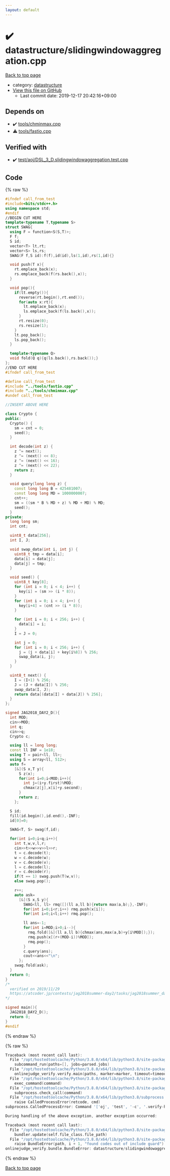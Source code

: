 ```yaml
---
layout: default
---
```


<!-- mathjax config similar to math.stackexchange -->
<script type="text/javascript" async
  src="https://cdnjs.cloudflare.com/ajax/libs/mathjax/2.7.5/MathJax.js?config=TeX-MML-AM_CHTML">
</script>
<script type="text/x-mathjax-config">
  MathJax.Hub.Config({
    TeX: { equationNumbers: { autoNumber: "AMS" }},
    tex2jax: {
      inlineMath: [ ['$','$'] ],
      processEscapes: true
    },
    "HTML-CSS": { matchFontHeight: false },
    displayAlign: "left",
    displayIndent: "2em"
  });
</script>

<script type="text/javascript" src="https://cdnjs.cloudflare.com/ajax/libs/jquery/3.4.1/jquery.min.js"></script>
<script src="https://cdn.jsdelivr.net/npm/jquery-balloon-js@1.1.2/jquery.balloon.min.js" integrity="sha256-ZEYs9VrgAeNuPvs15E39OsyOJaIkXEEt10fzxJ20+2I=" crossorigin="anonymous"></script>
<script type="text/javascript" src="../../assets/js/copy-button.js"></script>
<link rel="stylesheet" href="../../assets/css/copy-button.css" />


# :heavy_check_mark: datastructure/slidingwindowaggregation.cpp

<a href="../../index.html">Back to top page</a>

* category: <a href="../../index.html#8dc87745f885a4cc532acd7b15b8b5fe">datastructure</a>
* <a href="{{ site.github.repository_url }}/blob/master/datastructure/slidingwindowaggregation.cpp">View this file on GitHub</a>
    - Last commit date: 2019-12-17 20:42:16+09:00




## Depends on

* :heavy_check_mark: <a href="../tools/chminmax.cpp.html">tools/chminmax.cpp</a>
* :warning: <a href="../tools/fastio.cpp.html">tools/fastio.cpp</a>


## Verified with

* :heavy_check_mark: <a href="../../verify/test/aoj/DSL_3_D.slidingwindowaggregation.test.cpp.html">test/aoj/DSL_3_D.slidingwindowaggregation.test.cpp</a>


## Code

<a id="unbundled"></a>
{% raw %}
```cpp
#ifndef call_from_test
#include<bits/stdc++.h>
using namespace std;
#endif
//BEGIN CUT HERE
template<typename T,typename S>
struct SWAG{
  using F = function<S(S,T)>;
  F f;
  S id;
  vector<T> lt,rt;
  vector<S> ls,rs;
  SWAG(F f,S id):f(f),id(id),ls(1,id),rs(1,id){}

  void push(T x){
    rt.emplace_back(x);
    rs.emplace_back(f(rs.back(),x));
  }

  void pop(){
    if(lt.empty()){
      reverse(rt.begin(),rt.end());
      for(auto x:rt){
        lt.emplace_back(x);
        ls.emplace_back(f(ls.back(),x));
      }
      rt.resize(0);
      rs.resize(1);
    }
    lt.pop_back();
    ls.pop_back();
  }

  template<typename Q>
  void fold(Q q){q(ls.back(),rs.back());}
};
//END CUT HERE
#ifndef call_from_test

#define call_from_test
#include "../tools/fastio.cpp"
#include "../tools/chminmax.cpp"
#undef call_from_test

//INSERT ABOVE HERE

class Crypto {
public:
  Crypto() {
    sm = cnt = 0;
    seed();
  }

  int decode(int z) {
    z ^= next();
    z ^= (next() << 8);
    z ^= (next() << 16);
    z ^= (next() << 22);
    return z;
  }

  void query(long long z) {
    const long long B = 425481007;
    const long long MD = 1000000007;
    cnt++;
    sm = ((sm * B % MD + z) % MD + MD) % MD;
    seed();
  }
private:
  long long sm;
  int cnt;

  uint8_t data[256];
  int I, J;

  void swap_data(int i, int j) {
    uint8_t tmp = data[i];
    data[i] = data[j];
    data[j] = tmp;
  }

  void seed() {
    uint8_t key[8];
    for (int i = 0; i < 4; i++) {
      key[i] = (sm >> (i * 8));
    }
    for (int i = 0; i < 4; i++) {
      key[i+4] = (cnt >> (i * 8));
    }

    for (int i = 0; i < 256; i++) {
      data[i] = i;
    }
    I = J = 0;

    int j = 0;
    for (int i = 0; i < 256; i++) {
      j = (j + data[i] + key[i%8]) % 256;
      swap_data(i, j);
    }
  }

  uint8_t next() {
    I = (I+1) % 256;
    J = (J + data[I]) % 256;
    swap_data(I, J);
    return data[(data[I] + data[J]) % 256];
  }
};

signed JAG2018_DAY2_D(){
  int MOD;
  cin>>MOD;
  int q;
  cin>>q;
  Crypto c;

  using ll = long long;
  const ll INF = 1e18;
  using T = pair<ll, ll>;
  using S = array<ll, 512>;
  auto f=
    [&](S x,T y){
      S z(x);
      for(int i=0;i<MOD;i++){
        int j=(i+y.first)%MOD;
        chmax(z[j],x[i]+y.second);
      }
      return z;
    };

  S id;
  fill(id.begin(),id.end(),-INF);
  id[0]=0;

  SWAG<T, S> swag(f,id);

  for(int i=0;i<q;i++){
    int t,w,v,l,r;
    cin>>t>>w>>v>>l>>r;
    t = c.decode(t);
    w = c.decode(w);
    v = c.decode(v);
    l = c.decode(l);
    r = c.decode(r);
    if(t == 1) swag.push(T(w,v));
    else swag.pop();

    r++;
    auto ask=
      [&](S x,S y){
        SWAG<ll, ll> rmq([](ll a,ll b){return max(a,b);},-INF);
        for(int i=0;i<r;i++) rmq.push(x[i]);
        for(int i=0;i<l;i++) rmq.pop();

        ll ans=-1;
        for(int i=MOD;i>0;i--){
          rmq.fold([&](ll a,ll b){chmax(ans,max(a,b)+y[i%MOD]);});
          rmq.push(x[(r+(MOD-i))%MOD]);
          rmq.pop();
        }
        c.query(ans);
        cout<<ans<<"\n";
      };
    swag.fold(ask);
  }
  return 0;
}
/*
  verified on 2019/11/29
  https://atcoder.jp/contests/jag2018summer-day2/tasks/jag2018summer_day2_d
*/

signed main(){
  JAG2018_DAY2_D();
  return 0;
}
#endif

```
{% endraw %}

<a id="bundled"></a>
{% raw %}
```cpp
Traceback (most recent call last):
  File "/opt/hostedtoolcache/Python/3.8.0/x64/lib/python3.8/site-packages/onlinejudge_verify/main.py", line 169, in main
    subcommand_run(paths=[], jobs=parsed.jobs)
  File "/opt/hostedtoolcache/Python/3.8.0/x64/lib/python3.8/site-packages/onlinejudge_verify/main.py", line 66, in subcommand_run
    onlinejudge_verify.verify.main(paths, marker=marker, timeout=timeout, jobs=jobs)
  File "/opt/hostedtoolcache/Python/3.8.0/x64/lib/python3.8/site-packages/onlinejudge_verify/verify.py", line 88, in main
    exec_command(command)
  File "/opt/hostedtoolcache/Python/3.8.0/x64/lib/python3.8/site-packages/onlinejudge_verify/verify.py", line 26, in exec_command
    subprocess.check_call(command)
  File "/opt/hostedtoolcache/Python/3.8.0/x64/lib/python3.8/subprocess.py", line 364, in check_call
    raise CalledProcessError(retcode, cmd)
subprocess.CalledProcessError: Command '['oj', 'test', '-c', '.verify-helper/cache/73173ca12efecaabc50e0858435d10fb/a.out', '-d', '.verify-helper/cache/73173ca12efecaabc50e0858435d10fb/test', '--tle', '60', '--judge-command', '.verify-helper/cache/73173ca12efecaabc50e0858435d10fb/checker.out', '-j', '2']' returned non-zero exit status 1.

During handling of the above exception, another exception occurred:

Traceback (most recent call last):
  File "/opt/hostedtoolcache/Python/3.8.0/x64/lib/python3.8/site-packages/onlinejudge_verify/docs.py", line 328, in write_contents
    bundler.update(self.file_class.file_path)
  File "/opt/hostedtoolcache/Python/3.8.0/x64/lib/python3.8/site-packages/onlinejudge_verify/bundle.py", line 123, in update
    raise BundleError(path, i + 1, "found codes out of include guard")
onlinejudge_verify.bundle.BundleError: datastructure/slidingwindowaggregation.cpp: line 5: found codes out of include guard

```
{% endraw %}

<a href="../../index.html">Back to top page</a>

